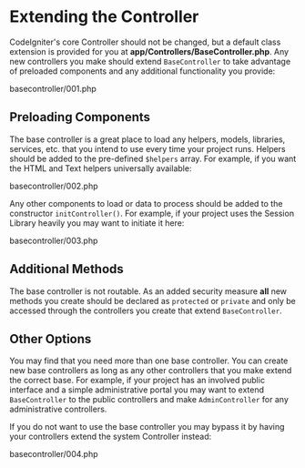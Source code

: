 # Extending the Controller

CodeIgniter's core Controller should not be changed, but a default class
extension is provided for you at **app/Controllers/BaseController.php**.
Any new controllers you make should extend `BaseController` to take
advantage of preloaded components and any additional functionality you
provide:

<div class="literalinclude">

basecontroller/001.php

</div>

<div class="contents" local="" depth="2">

</div>

## Preloading Components

The base controller is a great place to load any helpers, models,
libraries, services, etc. that you intend to use every time your project
runs. Helpers should be added to the pre-defined `$helpers` array. For
example, if you want the HTML and Text helpers universally available:

<div class="literalinclude">

basecontroller/002.php

</div>

Any other components to load or data to process should be added to the
constructor `initController()`. For example, if your project uses the
Session Library heavily you may want to initiate it here:

<div class="literalinclude">

basecontroller/003.php

</div>

## Additional Methods

The base controller is not routable. As an added security measure
**all** new methods you create should be declared as `protected` or
`private` and only be accessed through the controllers you create that
extend `BaseController`.

## Other Options

You may find that you need more than one base controller. You can create
new base controllers as long as any other controllers that you make
extend the correct base. For example, if your project has an involved
public interface and a simple administrative portal you may want to
extend `BaseController` to the public controllers and make
`AdminController` for any administrative controllers.

If you do not want to use the base controller you may bypass it by
having your controllers extend the system Controller instead:

<div class="literalinclude">

basecontroller/004.php

</div>
